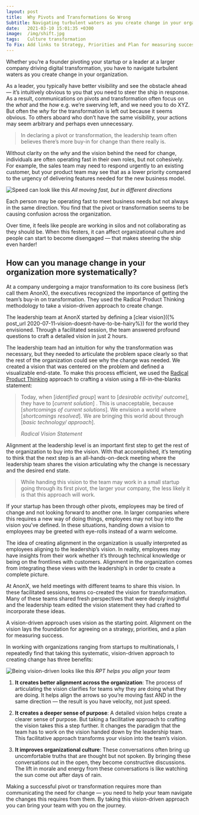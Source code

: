 ```yaml
---
layout: post
title:  Why Pivots and Transformations Go Wrong
Subtitle: Navigating turbulent waters as you create change in your organization
date:   2021-03-10 15:01:35 +0300
image:  /img/shift.jpg
tags:   Culture transformation
To Fix: Add links to Strategy, Priorities and Plan for measuring success
---
```


Whether you’re a founder pivoting your startup or a leader at a larger company driving digital transformation, you have to navigate turbulent waters as you create change in your organization.

As a leader, you typically have better visibility and see the obstacle ahead — it’s intuitively obvious to you that you need to steer the ship in response. As a result, communications on pivots and transformation often focus on the _what_ and the _how_ e.g. we’re swerving left, and we need you to do XYZ. But often the _why_ for the transformation is left out because it seems obvious. To others aboard who don’t have the same visibility, your actions may seem arbitrary and perhaps even unnecessary.

>In declaring a pivot or transformation, the leadership team often believes there’s more buy-in for change than there really is.

Without clarity on the _why_ and the vision behind the need for change, individuals are often operating fast in their own roles, but not cohesively. For example, the sales team may need to respond urgently to an existing customer, but your product team may see that as a lower priority compared to the urgency of delivering features needed for the new business model.

![Speed can look like this]({{site.baseurl}}/img/speed.png)
*All moving fast, but in different directions*

Each person may be operating fast to meet business needs but not always in the same direction. You find that the pivot or transformation seems to be causing confusion across the organization.

Over time, it feels like people are working in silos and not collaborating as they should be. When this festers, it can affect organizational culture and people can start to become disengaged — that makes steering the ship even harder!

## How can you manage change in your organization more systematically?
At a company undergoing a major transformation to its core business (let’s call them AnonX), the executives recognized the importance of getting the team’s buy-in on transformation. They used the Radical Product Thinking methodology to take a vision-driven approach to create change.

The leadership team at AnonX started by defining a [clear vision]({% post_url 2020-07-11-vision-doesnt-have-to-be-hairy%}) for the world they envisioned. Through a facilitated session, the team answered profound questions to craft a detailed vision in just 2 hours.

The leadership team had an intuition for why the transformation was necessary, but they needed to articulate the problem space clearly so that the rest of the organization could see why the change was needed. We created a vision that was centered on the problem and defined a visualizable end-state. To make this process efficient, we used the [Radical Product Thinking](https://www.radicalproduct.com/toolkit) approach to crafting a vision using a fill-in-the-blanks statement:

>Today, when [_identified group_] want to [_desirable activity/ outcome_], they have to [_current solution_] . This is unacceptable, because [_shortcomings of current solutions_]. We envision a world where [_shortcomings resolved_]. We are bringing this world about through [_basic technology/ approach_].
>
> <cite>Radical Vision Statement</cite>

Alignment at the leadership level is an important first step to get the rest of the organization to buy into the vision. With that accomplished, it’s tempting to think that the next step is an all-hands-on-deck meeting where the leadership team shares the vision articulating why the change is necessary and the desired end state.

>While handing this vision to the team may work in a small startup going through its first pivot, the larger your company, the less likely it is that this approach will work.

If your startup has been through other pivots, employees may be tired of change and not looking forward to another one. In larger companies where this requires a new way of doing things, employees may not buy into the vision you’ve defined. In these situations, handing down a vision to employees may be greeted with eye-rolls instead of a warm welcome.

The idea of creating alignment in the organization is usually interpreted as employees aligning to the leadership’s vision. In reality, employees may have insights from their work whether it’s through technical knowledge or being on the frontlines with customers. Alignment in the organization comes from integrating these views with the leadership’s in order to create a complete picture.

At AnonX, we held meetings with different teams to share this vision. In these facilitated sessions, teams co-created the vision for transformation. Many of these teams shared fresh perspectives that were deeply insightful and the leadership team edited the vision statement they had crafted to incorporate these ideas.

A vision-driven approach uses vision as the starting point. Alignment on the vision lays the foundation for agreeing on a strategy, priorities, and a plan for measuring success.

In working with organizations ranging from startups to multinationals, I repeatedly find that taking this systematic, vision-driven approach to creating change has three benefits:

![Being vision-driven looks like this]({{site.baseurl}}/img/RPTalign.png)
*RPT helps you align your team*

1. **It creates better alignment across the organization**: The process of articulating the vision clarifies for teams why they are doing what they are doing. It helps align the arrows so you’re moving fast AND in the same direction — the result is you have velocity, not just speed.

2. **It creates a deeper sense of purpose**: A detailed vision helps create a clearer sense of purpose. But taking a facilitative approach to crafting the vision takes this a step further. It changes the paradigm that the team has to work on the vision handed down by the leadership team. This facilitative approach transforms your vision into the team’s vision.

3. **It improves organizational culture**: These conversations often bring up uncomfortable truths that are thought but not spoken. By bringing these conversations out in the open, they become constructive discussions. The lift in morale and energy from these conversations is like watching the sun come out after days of rain.

Making a successful pivot or transformation requires more than communicating the need for change — you need to help your team navigate the changes this requires from them. By taking this vision-driven approach you can bring your team with you on the journey.
